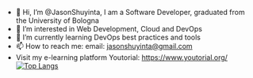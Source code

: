 - 👋 Hi, I’m @JasonShuyinta, I am a Software Developer, graduated from the University of Bologna
- 👀 I’m interested in Web Development, Cloud and DevOps
- 🌱 I’m currently learning DevOps best practices and tools
- 📫 How to reach me: email: jasonshuyinta@gmail.com
- Visit my e-learning platform Youtorial: https://www.youtorial.org/
 [![Top Langs](https://github-readme-stats.vercel.app/api/top-langs/?username=JasonShuyinta)](https://github.com/JasonShuyinta/github-readme-stats)

<!---
JasonShuyinta/JasonShuyinta is a ✨ special ✨ repository because its `README.md` (this file) appears on your GitHub profile.
You can click the Preview link to take a look at your changes.
--->

